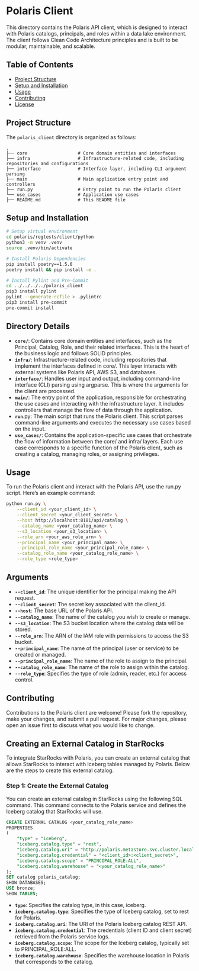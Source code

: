 # Polaris Client

This directory contains the Polaris API client, which is designed to interact with Polaris catalogs, principals, and roles within a data lake environment. The client follows Clean Code Architecture principles and is built to be modular, maintainable, and scalable.

## Table of Contents

- [Project Structure](#project-structure)
- [Setup and Installation](#setup-and-installation)
- [Usage](#usage)
- [Contributing](#contributing)
- [License](#license)

## Project Structure

The `polaris_client` directory is organized as follows:

```plaintext
.
├── core                   # Core domain entities and interfaces
├── infra                  # Infrastructure-related code, including repositories and configurations
├── interface              # Interface layer, including CLI argument parsing
├── main                   # Main application entry point and controllers
├── run.py                 # Entry point to run the Polaris client
└── use_cases              # Application use cases
├── README.md              # This README file
```

## Setup and Installation
```sh
# Setup virtual environment
cd polaris/regtests/client/python
python3 -m venv .venv
source .venv/bin/activate

# Install Polaris Dependencies
pip install poetry==1.5.0
poetry install && pip install -e .

# Install Pylint and Pre-Commit
cd ../../../../polaris_client
pip3 install pylint
pylint --generate-rcfile > .pylintrc
pip3 install pre-commit
pre-commit install
``` 

## Directory Details

- **`core/`**: Contains core domain entities and interfaces, such as the Principal, Catalog, Role, and their related interfaces. This is the heart of the business logic and follows SOLID principles.
- **`infra/`**: Infrastructure-related code, including repositories that implement the interfaces defined in core/. This layer interacts with external systems like Polaris API, AWS S3, and databases.
- **`interface/`**: Handles user input and output, including command-line interface (CLI) parsing using argparse. This is where the arguments for the client are processed.
- **`main/`**: The entry point of the application, responsible for orchestrating the use cases and interacting with the infrastructure layer. It includes controllers that manage the flow of data through the application.
- **`run`**.py: The main script that runs the Polaris client. This script parses command-line arguments and executes the necessary use cases based on the input.
- **`use_cases/`**: Contains the application-specific use cases that orchestrate the flow of information between the core/ and infra/ layers. Each use case corresponds to a specific function of the Polaris client, such as creating a catalog, managing roles, or assigning privileges.

## Usage
To run the Polaris client and interact with the Polaris API, use the run.py script. Here’s an example command:
```sh
python run.py \
    --client_id <your_client_id> \
    --client_secret <your_client_secret> \
    --host http://localhost:8181/api/catalog \
    --catalog_name <your_catalog_name> \
    --s3_location <your_s3_location> \
    --role_arn <your_aws_role_arn> \
    --principal_name <your_principal_name> \
    --principal_role_name <your_principal_role_name> \
    --catalog_role_name <your_catalog_role_name> \
    --role_type <role_type>
```

## Arguments

- **`--client_id`**: The unique identifier for the principal making the API request.
- **`--client_secret`**: The secret key associated with the client_id.
- **`--host`**: The base URL of the Polaris API.
- **`--catalog_name`**: The name of the catalog you wish to create or manage.
- **`--s3_location`**: The S3 bucket location where the catalog data will be stored.
- **`--role_arn`**: The ARN of the IAM role with permissions to access the S3 bucket.
- **`--principal_name`**: The name of the principal (user or service) to be created or managed.
- **`--principal_role_name`**: The name of the role to assign to the principal.
- **`--catalog_role_name`**: The name of the role to assign within the catalog.
- **`--role_type`**: Specifies the type of role (admin, reader, etc.) for access control.

## Contributing
Contributions to the Polaris client are welcome! Please fork the repository, make your changes, and submit a pull request. For major changes, please open an issue first to discuss what you would like to change.

## Creating an External Catalog in StarRocks

To integrate StarRocks with Polaris, you can create an external catalog that allows StarRocks to interact with Iceberg tables managed by Polaris. Below are the steps to create this external catalog.

### Step 1: Create the External Catalog

You can create an external catalog in StarRocks using the following SQL command. This command connects to the Polaris service and defines the Iceberg catalog that StarRocks will use.

```sql
CREATE EXTERNAL CATALOG <your_catalog_role_name>
PROPERTIES
(
    "type" = "iceberg",
    "iceberg.catalog.type" = "rest",
    "iceberg.catalog.uri" = "http://polaris.metastore.svc.cluster.local:8181/api/catalog",
    "iceberg.catalog.credential" = "<client_id>:<client_secret>",
    "iceberg.catalog.scope" = "PRINCIPAL_ROLE:ALL",
    "iceberg.catalog.warehouse" = "<your_catalog_role_name>"
);
SET catalog polaris_catalog;
SHOW DATABASES;
USE bronze;
SHOW TABLES;
```

- **`type`**: Specifies the catalog type, in this case, iceberg.
- **`iceberg.catalog.type`**: Specifies the type of Iceberg catalog, set to rest for Polaris.
- **`iceberg.catalog.uri`**: The URI of the Polaris Iceberg catalog REST API.
- **`iceberg.catalog.credential`**: The credentials (client ID and client secret) retrieved from the Polaris service logs.
- **`iceberg.catalog.scope`**: The scope for the Iceberg catalog, typically set to PRINCIPAL_ROLE:ALL.
- **`iceberg.catalog.warehouse`**: Specifies the warehouse location in Polaris that corresponds to the catalog.
